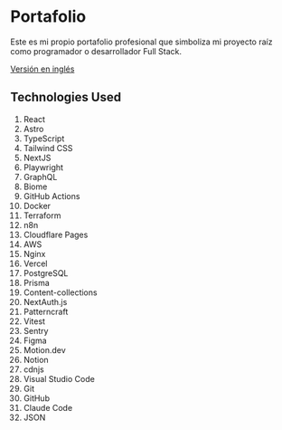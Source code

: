 # Portafolio

Este es mi propio portafolio profesional que simboliza mi proyecto raíz como programador o desarrollador Full Stack.

[Versión en inglés](README.md)

## Technologies Used

1. React
2. Astro
3. TypeScript
4. Tailwind CSS
5. NextJS
6. Playwright
7. GraphQL
8. Biome
9. GitHub Actions
10. Docker
11. Terraform
12. n8n
13. Cloudflare Pages
14. AWS
15. Nginx
16. Vercel
17. PostgreSQL
18. Prisma
19. Content-collections
20. NextAuth.js
21. Patterncraft
22. Vitest
23. Sentry
24. Figma
25. Motion.dev
26. Notion
27. cdnjs
28. Visual Studio Code
29. Git
30. GitHub
31. Claude Code
32. JSON
